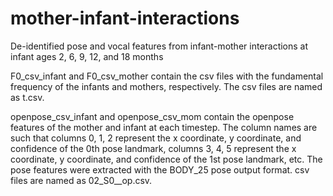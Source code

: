 # mother-infant-interactions
De-identified pose and vocal features from infant-mother interactions at infant ages 2, 6, 9, 12, and 18 months

F0_csv_infant and F0_csv_mother contain the csv files with the fundamental frequency of the infants and mothers, respectively. 
The csv files are named as t<infant id number><infant age in months>.csv.
  
openpose_csv_infant and openpose_csv_mom contain the openpose features of the mother and infant at each timestep. The column names are such that columns 0, 1, 2 represent the x coordinate, y coordinate, and confidence of the 0th pose landmark, columns 3, 4, 5 represent the x coordinate, y coordinate, and confidence of the 1st pose landmark, etc. The pose features were extracted with the BODY_25 pose output format. csv files are named as 02_S0<infant id number>_<infant age in months>_op.csv.
